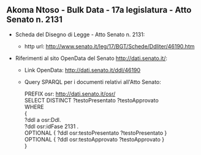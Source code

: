 ## Akoma Ntoso - Bulk Data - 17a legislatura - Atto Senato n. 2131 ##

* Scheda del Disegno di Legge - Atto Senato n. 2131:
	* http url: http://www.senato.it/leg/17/BGT/Schede/Ddliter/46190.htm

* Riferimenti al sito OpenData del Senato http://dati.senato.it/:
	* Link OpenData: http://dati.senato.it/ddl/46190
	* Query SPARQL per i documenti relativi all'Atto Senato:

        PREFIX osr: <http://dati.senato.it/osr/>  
		SELECT DISTINCT ?testoPresentato ?testoApprovato  
		WHERE  
		{  
		    ?ddl a osr:Ddl.  
		    ?ddl osr:idFase 2131 .  
		    OPTIONAL { ?ddl osr:testoPresentato ?testoPresentato }  
		    OPTIONAL { ?ddl osr:testoApprovato ?testoApprovato }  
		}
		